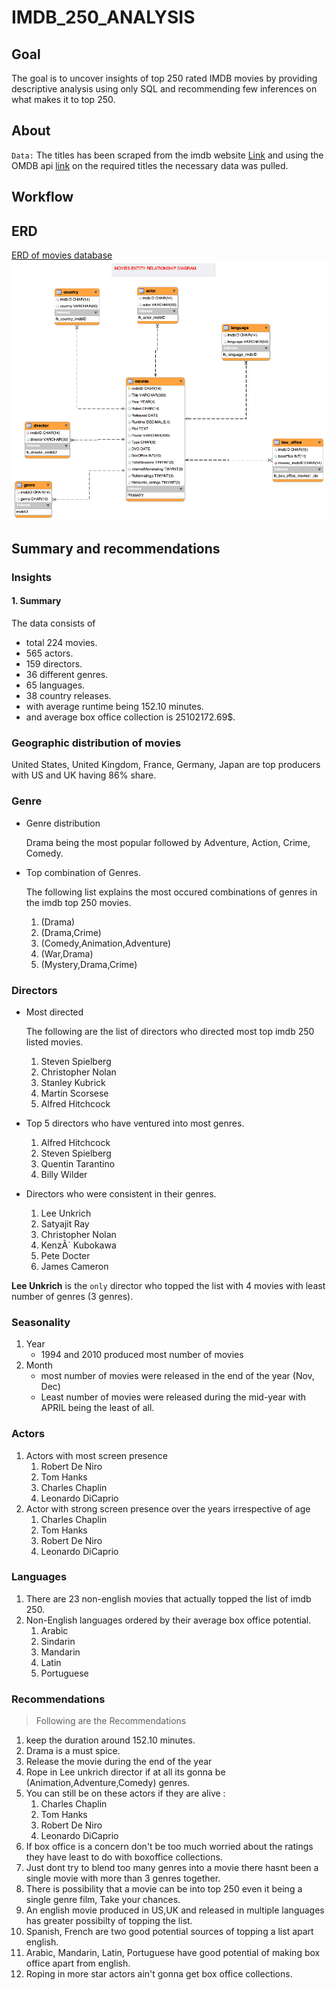 # IMDB_250_ANALYSIS

## Goal 
  The goal is to uncover insights of top 250 rated IMDB movies by providing descriptive analysis using only SQL and recommending few inferences on what makes it to top 250.

## About 
  `Data:` The titles has been scraped from the imdb website [Link](https://www.imdb.com/chart/top/) and using the OMDB api [link](https://www.omdbapi.com) on the required titles the necessary data was pulled.

## Workflow


## ERD 

[ERD of movies database](images/ERD_DIAGRAM.png)
![ERD of movies database](images/ERD_DIAGRAM.png)

## Summary and recommendations
### Insights 
#### 1. Summary
The data consists of
-  total 224 movies.
-  565 actors.
-  159 directors.
-  36 different genres.
-  65 languages.
-  38 country releases.
-  with average runtime being 152.10 minutes.
-  and average box office collection is  25102172.69$.

### Geographic distribution of movies
United States, United Kingdom, France, Germany, Japan are top producers with US and UK having 86% share.
### Genre
- Genre distribution

    Drama being the most popular followed by Adventure, Action, Crime, Comedy.
- Top combination of Genres.

    The following list explains the most occured combinations of genres in the imdb top 250 movies.
   1. (Drama)
   2. (Drama,Crime)
   3. (Comedy,Animation,Adventure)
   4. (War,Drama)
   5. (Mystery,Drama,Crime)

### Directors
- Most directed 
    
    The following are the list of directors who directed most top imdb 250 listed movies.
    1. Steven Spielberg
    2. Christopher Nolan
    3. Stanley Kubrick
    4. Martin Scorsese
    5. Alfred Hitchcock
- Top 5 directors who have ventured into most genres.
    1. Alfred Hitchcock
    2. Steven Spielberg
    3. Quentin Tarantino
    4. Billy Wilder
 - Directors who were consistent in their genres.
    1. Lee Unkrich
    2. Satyajit Ray
    3. Christopher Nolan
    4. KenzÃ´ Kubokawa
    5. Pete Docter
    6. James Cameron
 
 **Lee Unkrich** is the `only` director who topped the list with 4 movies with least number of genres (3 genres).
 
 ### Seasonality 
 
1. Year
    - 1994 and 2010 produced most number of movies 
2.  Month
    - most number of movies were released in the end of the year (Nov, Dec)
    - Least number of movies were released during the mid-year with APRIL being the least of all.

### Actors

1. Actors with most screen presence
    1.  Robert De Niro
    2.  Tom Hanks
    3.  Charles Chaplin
    4.  Leonardo DiCaprio
2. Actor with strong screen presence over the years irrespective of age
    1. Charles Chaplin
    2. Tom Hanks
    3. Robert De Niro
    4. Leonardo DiCaprio

### Languages

1.  There are 23 non-english movies that actually topped the list of imdb 250.
2.  Non-English languages ordered by their average box office potential.
    1. Arabic 
    2. Sindarin 
    3. Mandarin
    4. Latin
    5. Portuguese
### Recommendations
    
> Following are the Recommendations
1. keep the duration around 152.10 minutes.
2. Drama is a must spice.
3. Release the movie during the end of the year
4. Rope in Lee unkrich director if at all its gonna be (Animation,Adventure,Comedy) genres.
5. You can still be on these actors if they are alive :
    1. Charles Chaplin
    2. Tom Hanks
    3. Robert De Niro
    4. Leonardo DiCaprio
6. If box office is a concern  don't be too much worried about the ratings they have least to do with boxoffice collections.
7. Just dont try to blend  too many genres into a movie there hasnt been a single movie with more than 3 genres together.
8. There is possibility that a movie can be into top 250 even it being a single genre film, Take your chances.
9. An english movie produced in US,UK and released in multiple languages has greater possibilty of topping the list.
10. Spanish, French are two good potential sources of topping a list apart english.
11. Arabic, Mandarin, Latin, Portuguese have good potential of making box office apart from english.
12. Roping in more star actors ain't gonna get box office collections.

